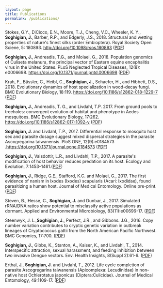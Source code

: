 ```yaml
---
layout: page
title: Publications
permalink: /publications/
---
```


Stokes, G.Y., DiCicco, E.N., Moore, T.J., Cheng, V.C., Wheeler, K. Y., **Soghigian, J.**, Barber, R.P., and Edgerly, J.S., 2018. Structural and wetting properties of nature's finest silks (order Embioptera). Royal Society Open Sciene, 5: 180893. http://doi.org/10.1098/rsos.180893 ([PDF](http://rsos.royalsocietypublishing.org/content/royopensci/5/9/180893.full.pdf))

**Soghigian, J.**, Andreadis, T.G., and Molaei, G., 2018. Population genomics of Culiseta melanura, the principal vector of Eastern equine encephalitis virus in the United States. PLoS Neglected Tropical Diseases, 12(8): e0006698. https://doi.org/10.1371/journal.pntd.0006698 ([PDF](https://journals.plos.org/plosntds/article/file?id=10.1371/journal.pntd.0006698&type=printable))

Krah, F., Bässler, C., Heibl, C., **Soghigian, J.**, Schaefer, H., and Hibbett, D.S., 2018. Evolutionary dynamics of host specialization in wood-decay fungi. BMC Evolutionary Biology, 18:119. https://doi.org/10.1186/s12862-018-1229-7 ([PDF](https://bmcevolbiol.biomedcentral.com/track/pdf/10.1186/s12862-018-1229-7))

**Soghigian, J.**, Andreadis, T. G., and Livdahl, T.P. 2017. From ground pools to treeholes: convergent evolution of habitat and phenotype in Aedes mosquitoes. BMC Evolutionary Biology, 17:262. https://doi.org/10.1186/s12862-017-1092-y ([PDF](https://bmcevolbiol.biomedcentral.com/track/pdf/10.1186/s12862-017-1092-y))

**Soghigian, J.** and Livdahl, T.P., 2017. Differential response to mosquito host sex and parasite dosage suggest mixed dispersal strategies in the parasite Ascogregarina taiwanensis. PloS ONE, 12(9):e0184573 .https://doi.org/10.1371/journal.pone.0184573 ([PDF](http://journals.plos.org/plosone/article/file?id=10.1371/journal.pone.0184573&type=printable))

**Soghigian, J.**, Valsdottir, L.R., and Livdahl, T.P., 2017. A parasite's modification of host behavior reduces predation on its host. Ecology and Evolution, 7:1453–1461.([PDF](http://onlinelibrary.wiley.com/doi/10.1002/ece3.2748/full))

**Soghigian, J.**, Ridge, G.E., Stafford, K.C. and Molaei, G., 2017. The first evidence of nanism in Ixodes (Ixodes) scapularis (Acari: Ixodidae), found parasitizing a human host. Journal of Medical Entomology. Online pre-print. ([PDF](https://www.researchgate.net/publication/317413478_The_First_Evidence_of_Nanism_in_Ixodes_Ixodes_scapularis_Acari_Ixodidae_Found_Parasitizing_a_Human_Host))

Steven, B., Hesse, C., **Soghigian, J.** and Dunbar, J., 2017. Simulated rRNA/DNA ratios show potential to misclassify active populations as dormant. Applied and Environmental Microbiology, 83(11):e00696-17. ([PDF](http://aem.asm.org/content/83/11/e00696-17.full.pdf))

Steenwyk, J. L.,**Soghigian, J.**, Perfect, J.R., and Gibbons. J.G., 2016. Copy number variation contributes to cryptic genetic variation in outbreak lineages of Cryptococcus gattii from the North American Pacific Northwest. BMC Genomics, 17:700. ([PDF](https://bmcgenomics.biomedcentral.com/track/pdf/10.1186/s12864-016-3044-0?site=bmcgenomics.biomedcentral.com))

**Soghigian, J.**, Gibbs, K., Stanton, A., Kaiser, K., and Livdahl, T., 2014. Interspecific attraction, sexual 
harassment, and feeding inhibition between two invasive Dengue vectors. Env. Health Insights, 8(Suppl 2):61-6. ([PDF](https://www.ncbi.nlm.nih.gov/pmc/articles/PMC4285075/))

Erthal, J., **Soghigian, J.** and Livdahl, T., 2012. Life cycle completion of parasite Ascogregarina taiwanensis (Apicomplexa: Lecudinidae) in non-native host Ochlerotatus japonicus (Diptera:Culicidae). Journal of Medical Entomology, 49:1109-17. ([PDF](https://www.researchgate.net/publication/231740034_Life_Cycle_Completion_of_Parasite_Ascogregarina_taiwanensis_Apicomplexa_Lecudinidae_in_Non-Native_Host_Ochlerotatus_japonicus_Diptera_Culicidae))
